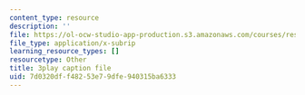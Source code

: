 ```yaml
---
content_type: resource
description: ''
file: https://ol-ocw-studio-app-production.s3.amazonaws.com/courses/res-18-009-learn-differential-equations-up-close-with-gilbert-strang-and-cleve-moler-fall-2015/7d0320dff48253e79dfe940315ba6333_WZMQdLW4COQ.vtt
file_type: application/x-subrip
learning_resource_types: []
resourcetype: Other
title: 3play caption file
uid: 7d0320df-f482-53e7-9dfe-940315ba6333
---
```

